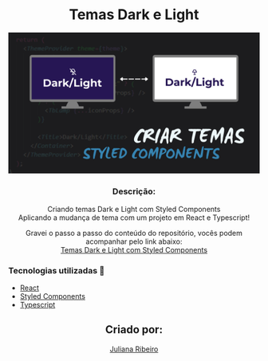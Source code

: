 <h1 align='center'>Temas Dark e Light</h1>

![DarkLight](https://github.com/juuliana/dark-light/blob/master/public/assets/Themes.png)

<h3 align="center">Descrição:</h3>
<p align="center">
    Criando temas Dark e Light com Styled Components </br>
    Aplicando a mudança de tema com um projeto em React e Typescript!
</p>

<p align='center'>
    Gravei o passo a passo do conteúdo do repositório, vocês podem acompanhar pelo link abaixo: </br>
    <a href='' target='blank'>
       Temas Dark e Light com Styled Components
    </a>
</p>

<h3>Tecnologias utilizadas 🚀</h3>
<ul>
    <li><a href="https://reactjs.org/" target="_blank">React</a></li>
    <li><a href="https://styled-components.com" target="_blank">Styled Components</a></li>
    <li><a href="https://www.typescriptlang.org" target="_blank">Typescript</a></li>
</ul>

<p></p>

<h2 align='center'>Criado por:</h2>
<p align='center'>
    <a href='https://www.linkedin.com/in/juliana-dos-santos-ribeiro-b721b6197/' target='blank'>
        Juliana Ribeiro
    </a>
</p>

